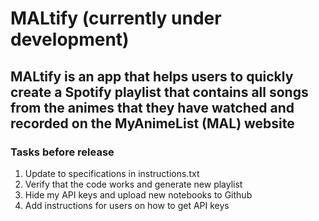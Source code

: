 # MALtify (currently under development)

## MALtify is an app that helps users to quickly create a Spotify playlist that contains all songs from the animes that they have watched and recorded on the MyAnimeList (MAL) website

### Tasks before release
1. Update to specifications in instructions.txt
2. Verify that the code works and generate new playlist
3. Hide my API keys and upload new notebooks to Github
4. Add instructions for users on how to get API keys
